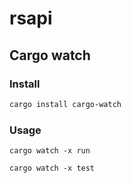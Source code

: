 # rsapi

## Cargo watch

### Install
``` sh
cargo install cargo-watch
```

### Usage
`cargo watch -x run`

`cargo watch -x test`
